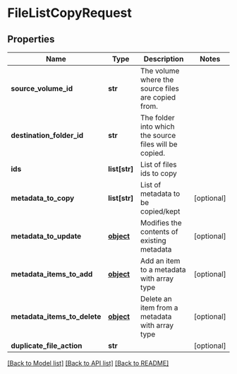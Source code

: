 # FileListCopyRequest

## Properties
Name | Type | Description | Notes
------------ | ------------- | ------------- | -------------
**source_volume_id** | **str** | The volume where the source files are copied from. | 
**destination_folder_id** | **str** | The folder into which the source files will be copied. | 
**ids** | **list[str]** | List of files ids to copy | 
**metadata_to_copy** | **list[str]** | List of metadata to be copied/kept | [optional] 
**metadata_to_update** | [**object**](.md) | Modifies the contents of existing metadata | [optional] 
**metadata_items_to_add** | [**object**](.md) | Add an item to a metadata with array type | [optional] 
**metadata_items_to_delete** | [**object**](.md) | Delete an item from a metadata with array type | [optional] 
**duplicate_file_action** | **str** |  | [optional] 

[[Back to Model list]](../README.md#documentation-for-models) [[Back to API list]](../README.md#documentation-for-api-endpoints) [[Back to README]](../README.md)



